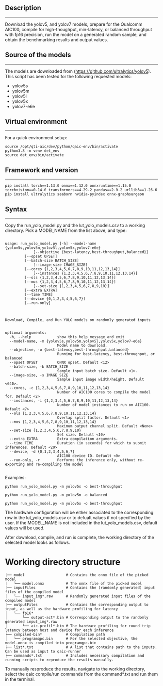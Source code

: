 ## Description
---

Download the yolov5, and yolov7 models, prepare for the Qualcomm AIC100, compile for high-thoughput, min-latency, or balanced throughput with fp16 precision, run the model on a generated random sample, and obtain the benchmarking results and output values.

## Source of the models
---
The models are downloaded from (https://github.com/ultralytics/yolov5). This script has been tested for the following requested models:
* yolov5s
* yolov5m
* yolov5l
* yolov5x
* yolov7-e6e


## Virtual environment
---
For a quick environment setup:

```commandline
source /opt/qti-aic/dev/python/qaic-env/bin/activate
python3.8 -m venv det_env
source det_env/bin/activate

```

## Framework and version
---
```commandline
pip install torch==1.13.0 onnx==1.12.0 onnxruntime==1.15.0 torchvision==0.14.0 transformers==4.29.2 pandas==2.0.2 urllib3==1.26.6
pip install ultralytics seaborn nvidia-pyindex onnx-graphsurgeon

```
## Syntax
---
Copy the run_yolo_model.py and the lut_yolo_models.csv to a working directory. Pick a MODEl_NAME from the list above, and type:

```commandline

usage: run_yolo_model.py [-h] --model-name {yolov5s,yolov5m,yolov5l,yolov5x,yolov7-e6e}
             [--objective {best-latency,best-throughput,balanced}] 
	     [--opset OPSET] 
	     [--batch-size BATCH_SIZE]
             [--image-size IMAGE_SIZE] 
	     [--cores {1,2,3,4,5,6,7,8,9,10,11,12,13,14}]
             [--instances {1,2,3,4,5,6,7,8,9,10,11,12,13,14}] 
	     [--ols {1,2,3,4,5,6,7,8,9,10,11,12,13,14}] 
	     [--mos {1,2,3,4,5,6,7,8,9,10,11,12,13,14}]
             [--set-size {1,2,3,4,5,6,7,8,9,10}] 
	     [--extra EXTRA] 
	     [--time TIME] 
	     [--device {0,1,2,3,4,5,6,7}] 
	     [--run-only]



Download, Compile, and Run YOLO models on randomly generated inputs


optional arguments:
  -h, --help            show this help message and exit
  --model-name, -m {yolov5s,yolov5m,yolov5l,yolov5x,yolov7-e6e}
                        Model name to download.
  --objective, -o {best-latency,best-throughput,balanced}
                        Running for best-latency, best-throughput, or balanced
  --opset OPSET         ONNX opset. Default <12>
  --batch-size, -b BATCH_SIZE
                        Sample input batch size. Default <1>.
  --image-size, -s IMAGE_SIZE
                        Sample input image width/height. Default <640>.
  --cores, -c {1,2,3,4,5,6,7,8,9,10,11,12,13,14}
                        Number of AIC100 cores to compile the model for. Default <2>
  --instances, -i {1,2,3,4,5,6,7,8,9,10,11,12,13,14}
                        Number of model instances to run on AIC100. Default <7>
  --ols {1,2,3,4,5,6,7,8,9,10,11,12,13,14}
                        Overlap split factor. Default <1>
  --mos {1,2,3,4,5,6,7,8,9,10,11,12,13,14}             
                        Maximum output channel split. Default <None>
  --set-size {1,2,3,4,5,6,7,8,9,10}
                        Set size. Default <10>
  --extra EXTRA         Extra compilation arguments.
  --time TIME           Duration (in seconds) for which to submit inferences. Default <20>
  --device, -d {0,1,2,3,4,5,6,7}
                        AIC100 device ID. Default <0>
  --run-only, -r        Performs the inference only, without re-exporting and re-compiling the model


```
Examples:
```commandline
python run_yolo_model.py -m yolov5s -o best-throughput
```
```commandline
python run_yolo_model.py -m yolov5m -o balanced
```
```commandline
python run_yolo_model.py -m yolov5x -o best-throughput
```

The hardware configuration will be either associated to the corresponding row in the lut_yolo_models.csv or to defualt values if not specified by the user. If the MODEL_NAME is not included in the lut_yolo_models.csv, default values will be used.

After download, compile, and run is complete, the working directory of the selected model looks as follows. 
# Working directory structure
```
|── model                   # Contains the onnx file of the picked model 
|   └── model.onnx          # The onnx file of the picked model
|── inputFiles              # Contains the (randomly generated) input files of the compiled model
│   └── input_img*.raw      # Randomly generated input files of the compiled model
|── outputFiles             # Contains the corresponding output to input, as well as the hardware profiling for latency
│   └── fp16*               
│       └── output-act*.bin # Corresponding output to the randomly generated input_img*.raw
│       └── aic-profil*.bin # The hardware profiling for round trip latency between host and device for each inference
├── compiled-bin*           # Compilation path
│   └── programqpc.bin      # For the selected objective, the model.onnx is compiled into programqpc.bin 
├── list*.txt               # A list that contains path to the inputs. Can be used as input to qaic-runner
├── commands*.txt           # Includes necessary compilation and running scripts to reproduce the results manually.

```
To manually resproduce the results, navigate to the working directory, select the qaic compile/run commands from the command*.txt and run them in the terminal. 

